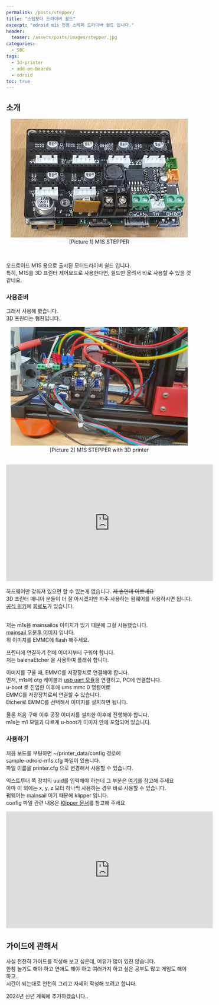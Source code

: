 ```yaml
---
permalink: /posts/stepper/
title: "스텝모터 드라이버 쉴드"
excerpt: "odroid m1s 전용 스테퍼 드라이버 쉴드 입니다."
header:
  teaser: /assets/posts/images/stepper.jpg
categories:
  - SBC
tags:
  - 3d-printer
  - add-on-boards
  - odroid
toc: true
---
```


## 소개

<p align="center">
  <img src="/assets/posts/images/stepper.jpg" alt="stepper" width="480" height="320"><br>
  <span style="{{ site.img }}">[Picture 1] M1S STEPPER</span>
</p>
<br>

오드로이드 M1S 용으로 출시된 모터드라이버 쉴드 입니다.<br>
특히, M1S를 3D 프린터 제어보드로 사용한다면, 쉴드만 올려서 바로 사용할 수 있을 것 같네요.<br>

### 사용준비

그래서 사용해 봤습니다.<br>
3D 프린터는 협찬입니다..<br>

<p align="center">
  <img src="/assets/posts/images/stepper_with_printer1.jpg" alt="stepper_with_printer1" width="480" height="320"><br>
  <span style="{{ site.img }}">[Picture 2] M1S STEPPER with 3D printer</span>
</p>
<br>

<iframe width="560" height="315" src="https://www.youtube.com/embed/WdP-RBjA3NM" title="YouTube video player" frameborder="0" allow="accelerometer; autoplay; clipboard-write; encrypted-media; gyroscope; picture-in-picture" allowfullscreen></iframe>

하드웨어만 갖춰져 있으면 할 수 있는게 없습니다. ~~제 손인데 이쁘네요~~<br>
3D 프린터 매니아 분들이 더 잘 아시겠지만 자주 사용하는 펌웨어를 사용하시면 됩니다.<br>
[공식 위키](https://wiki.odroid.com/accessory/add-on_boards/stepperboard)에 [회로도](https://wiki.odroid.com/_media/accessory/add-on_boards/m1s-stepper.pdf)가 있습니다.<br><br>

저는 m1s용 mainsailos 이미지가 있기 때문에 그걸 사용했습니다.<br>
[mainsail 우분투 이미지](https://dn.odroid.com/RK3566/ODROID-M1S/3rdParty/mainsail-odroidm1s-20231129.img.xz) 입니다.<br>
위 이미지를 EMMC에 flash 해주세요.<br>

프린터에 연결하기 전에 이미지부터 구워야 합니다.<br>
저는 <span style="{{ site.code }}">balenaEtcher</span> 을 사용하여 플래쉬 합니다.<br>

이미지를 구울 때, EMMC를 저장장치로 연결해야 합니다.<br>
먼저, m1s에 otg 케이블과 [usb uart 모듈](https://www.hardkernel.com/shop/usb-uart-2-module-kit-copy/)을 연결하고, PC에 연결합니다.<br>
<span style="{{ site.code }}">u-boot</span> 로 진입한 이후에 <span style="{{ site.code }}">ums mmc 0</span> 명령어로<br>
EMMC를 저장장치로써 연결할 수 있습니다.<br>
Etcher로 EMMC를 선택해서 이미지를 설치하면 됩니다.<br>

물론 처음 구매 이후 공장 이미지를 설치한 이후에 진행해야 합니다.<br>
m1s는 m1 모델과 다르게 <span style="{{ site.code }}">u-boot</span>가 이미지 안에 포함되어 있습니다.<br>

### 사용하기

처음 보드를 부팅하면 <span style="{{ site.code }}">~/printer_data/config</span> 경로에<br>
<span style="{{ site.code }}">sample-odroid-m1s.cfg</span> 파일이 있습니다.<br>
파일 이름을 <span style="{{ site.code }}">printer.cfg</span> 으로 변경해서 사용할 수 있습니다.<br>

익스트루더 쪽 장치의 uuid를 입력해야 하는데 그 부분은 [여기](/posts/ebb42-1/)를 참고해 주세요<br>
아마 이 외에는 x, y, z 모터 하나씩 사용하는 경우 바로 사용할 수 있습니다.<br>
펌웨어는 mainsail 이기 때문에 klipper 입니다.<br>
config 파일 관련 내용은 [Klipper 문서](https://www.klipper3d.org/Config_Reference.html)를 참고해 주세요<br>

<iframe width="560" height="315" src="https://www.youtube.com/embed/jCaBMKlaxYk" title="YouTube video player" frameborder="0" allow="accelerometer; autoplay; clipboard-write; encrypted-media; gyroscope; picture-in-picture" allowfullscreen></iframe>

## 가이드에 관해서

사실 천천히 가이드를 작성해 보고 싶은데, 여유가 많이 있진 않습니다.<br>
한참 놀기도 해야 하고 연애도 해야 하고 여러가지 하고 싶은 공부도 많고 게임도 해야 하고..<br>
시간이 되는대로 천천히 그리고 자세히 작성해 보려고 합니다.<br>

2024년 신년 계획에 추가하겠습니다..<br>
